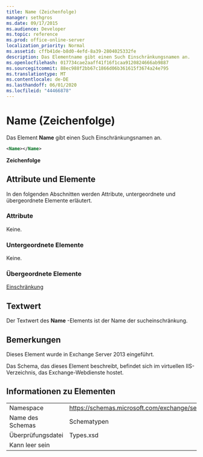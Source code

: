 ```yaml
---
title: Name (Zeichenfolge)
manager: sethgros
ms.date: 09/17/2015
ms.audience: Developer
ms.topic: reference
ms.prod: office-online-server
localization_priority: Normal
ms.assetid: cffb41de-b8d0-4efd-8a39-2804025332fe
description: Das Elementname gibt einen Such Einschränkungsnamen an.
ms.openlocfilehash: 017734cae2aaff41f16f1caa9120824666ab9887
ms.sourcegitcommit: 88ec988f2bb67c1866d06b361615f3674a24e795
ms.translationtype: MT
ms.contentlocale: de-DE
ms.lasthandoff: 06/01/2020
ms.locfileid: "44466878"
---
```

# <a name="name-string"></a>Name (Zeichenfolge)

Das Element **Name** gibt einen Such Einschränkungsnamen an. 
  
```XML
<Name></Name>
```

**Zeichenfolge**

## <a name="attributes-and-elements"></a>Attribute und Elemente

In den folgenden Abschnitten werden Attribute, untergeordnete und übergeordnete Elemente erläutert.
  
### <a name="attributes"></a>Attribute

Keine.
  
### <a name="child-elements"></a>Untergeordnete Elemente

Keine.
  
### <a name="parent-elements"></a>Übergeordnete Elemente

[Einschränkung](refiner.md)
  
## <a name="text-value"></a>Textwert

Der Textwert des **Name** -Elements ist der Name der sucheinschränkung. 
  
## <a name="remarks"></a>Bemerkungen

Dieses Element wurde in Exchange Server 2013 eingeführt.
  
Das Schema, das dieses Element beschreibt, befindet sich im virtuellen IIS-Verzeichnis, das Exchange-Webdienste hostet.
  
## <a name="element-information"></a>Informationen zu Elementen

|||
|:-----|:-----|
|Namespace  <br/> |https://schemas.microsoft.com/exchange/services/2006/types  <br/> |
|Name des Schemas  <br/> |Schematypen  <br/> |
|Überprüfungsdatei  <br/> |Types.xsd  <br/> |
|Kann leer sein  <br/> ||
   

